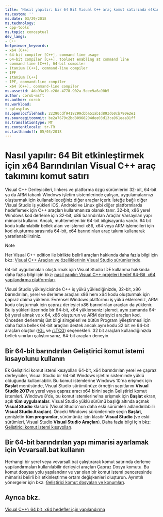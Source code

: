 ```yaml
---
title: 'Nasıl yapılır: bir 64 Bit Visual C++ araç komut satırında etkinleştirme | Microsoft Docs'
ms.custom: ''
ms.date: 03/29/2018
ms.technology:
- cpp-tools
ms.topic: conceptual
dev_langs:
- C++
helpviewer_keywords:
- x64 [C++]
- 64-bit compiler [C++], command line usage
- 64-bit compiler [C++], toolset enabling at command line
- command line [C++], 64-bit compiler
- Itanium [C++], command-line compiler
- IPF
- Itanium [C++]
- IPF, command-line compiler
- x64 [C++], command-line compiler
ms.assetid: 4da93a19-e20d-4778-902a-5eee9a6a90b5
author: corob-msft
ms.author: corob
ms.workload:
- cplusplus
ms.openlocfilehash: 22290cdf9418299cbba51ab1d893d60cb790e2e1
ms.sourcegitcommit: be2a7679c2bd80968204dee03d13ca961eaa31ff
ms.translationtype: MT
ms.contentlocale: tr-TR
ms.lasthandoff: 05/03/2018
---
```

# <a name="how-to-enable-a-64-bit-x64-hosted-visual-c-toolset-on-the-command-line"></a>Nasıl yapılır: 64 Bit etkinleştirmek için x64 Barındırılan Visual C++ araç takımını komut satırı

Visual C++ Derleyicileri, linkers ve platforma özgü sürümlerini 32-bit, 64-bit ya da ARM tabanlı Windows işletim sistemlerinde çalışan, uygulamalarınızı oluşturmak için kullanabileceğiniz diğer araçlar içerir. İsteğe bağlı diğer Visual Studio iş yükleri iOS, Android ve Linux gibi diğer platformlarda hedeflemek için C++ araçları kullanmanıza olanak tanır. 32-bit, x86 yerel Windows kod derleme için 32-bit, x86 barındırılan Araçlar Varsayılan yapı mimarisi kullanır. Ancak, muhtemelen bir 64-bit bilgisayarda vardır. 64 bit kodu kullanılabilir bellek alanı ve işlemci x86, x64 veya ARM işlemcileri için kod oluşturma sırasında 64-bit, x64 barındırılan araç takımı kullanarak yararlanabilirsiniz.

> [!NOTE]
> Her Visual C++ edition ile birlikte belirli araçları hakkında daha fazla bilgi için bkz: [Visual C++ Araçları ve özelliklerinin Visual Studio sürümlerinde](../ide/visual-cpp-tools-and-features-in-visual-studio-editions.md).
>
> 64-bit uygulamaları oluşturmak için Visual Studio IDE kullanma hakkında daha fazla bilgi için bkz: [nasıl yapılır: Visual C++ projeleri hedef 64-Bit, x64 yapılandırma platformları](../build/how-to-configure-visual-cpp-projects-to-target-64-bit-platforms.md).

Visual Studio yükleyicisinde C++ iş yükü yüklediğinizde, 32-bit, x86 barındırılan, yerel ve derleme araçları x86 hem x64 kodu oluşturmak için çapraz daima yüklenir. Evrensel Windows platformu iş yükü eklerseniz, ARM kodu oluşturmak için çapraz derleyici x86 barındırılan araçları da yüklenir. Bu iş yükleri üzerinde bir 64-bit, x64 yüklerseniz işlemci, aynı zamanda 64-bit yerel almak ve x 64, x86 oluşturun ve ARM derleyici araçları kod. Önceden derlenmiş üst bilgi simgeleri ve bütün Program iyileştirmesi için daha fazla bellek 64-bit araçları destek ancak aynı kodu 32 bit ve 64-bit araçları oluştur ([/GL](../build/reference/gl-whole-program-optimization.md) ve [/LTCG](../build/reference/ltcg-link-time-code-generation.md)) seçenekleri. 32 bit araçları kullandığınızda bellek sınırları çalıştırırsanız, 64-bit araçları deneyin.

## <a name="use-a-64-bit-hosted-developer-command-prompt-shortcut"></a>Bir 64-bit barındırılan Geliştirici komut istemi kısayolunu kullanın

Ek Geliştirici komut istemi kısayolları 64-bit, x64 barındırılan yerel ve çapraz derleyiciler, Visual Studio bir 64-bit Windows işletim sisteminde yüklü olduğunda kullanılabilir. Bu komut istemlerine Windows 10'na erişmek için **Başlat** menüsünde, Visual Studio sürümünüze örneğin yapıtlarını **Visual Studio 2017**ve yerel veya çapraz aracı x64 birini seçin Geliştirici komut istemleri. Windows 8'de, bu komut istemlerine'na erişmek için **Başlat** ekran, açık **tüm uygulamalar**. Visual Studio yüklü sürümü başlığı altında açmak **Visual Studio** klasörü (Visual Studio'nun daha eski sürümleri adlandırılabilir **Visual Studio Araçları**). Önceki Windows sürümlerinde seçin **Başlat**, genişletin **tüm programlar**, sürümünüz için klasör **Visual Studio** (ve eski sürümleri, Visual Studio  **Visual Studio Araçları**). Daha fazla bilgi için bkz: [Geliştirici komut istemi kısayolları](../build/building-on-the-command-line.md#developer-command-prompt-shortcuts).

## <a name="use-vcvarsallbat-to-set-a-64-bit-hosted-build-architecture"></a>Bir 64-bit barındırılan yapı mimarisi ayarlamak için Vcvarsall.bat kullanın

Herhangi bir yerel veya vcvarsall.bat çalıştırarak komut satırında derleme yapılandırmaları kullanılabilir derleyici araçları Çapraz Dosya komutu. Bu komut dosyası yolu yapılandırır ve var olan bir komut istemi penceresinde mimarisi belirli bir etkinleştirme ortam değişkenleri oluşturun. Ayrıntılı yönergeler için bkz: [Geliştirici komut dosyaları ve konumları](../build/building-on-the-command-line.md#developer-command-files-and-locations).

## <a name="see-also"></a>Ayrıca bkz.

[Visual C++’ı 64 bit, x64 hedefler için yapılandırma](../build/configuring-programs-for-64-bit-visual-cpp.md)<br/>

